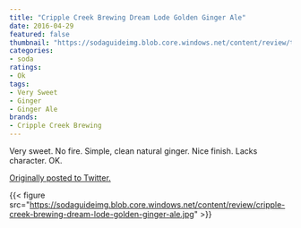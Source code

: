 ```yaml
---
title: "Cripple Creek Brewing Dream Lode Golden Ginger Ale"
date: 2016-04-29
featured: false
thumbnail: "https://sodaguideimg.blob.core.windows.net/content/review/thumbs/cripple-creek-brewing-dream-lode-golden-ginger-ale.jpg"
categories:
- soda
ratings:
- Ok
tags:
- Very Sweet
- Ginger
- Ginger Ale
brands:
- Cripple Creek Brewing
---
```


Very sweet. No fire. Simple, clean natural ginger. Nice finish. Lacks character. OK.

[Originally posted to Twitter.](https://twitter.com/Cavorter/status/726102449090486273)

{{< figure src="https://sodaguideimg.blob.core.windows.net/content/review/cripple-creek-brewing-dream-lode-golden-ginger-ale.jpg" >}}


